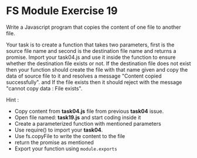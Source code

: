 # FS Module Exercise 19

Write a Javascript program that copies the content of one file to another file.

Your task is to create a function that takes two parameters, first is the source file name and second is the destination file name and returns a promise. Import your task04.js and use it inside the function to ensure whether the destination file exists or not. If the destination file does not exist then your function should create the file with that name given and copy the data of source file to it and resolves a message "Content copied successfully". and If the file exists then it should reject with the message "cannot copy data : File exists".

Hint :

- Copy content from **task04.js** file from previous **task04** issue. 
- Open file named: **task19.js** and start coding inside it
- Create a parameterized function with mentioned parameters
- Use require() to import your **task04**.
- Use fs.copyFile to write the content to the file
- return the promise as mentioned
- Export your function using `module.exports`
